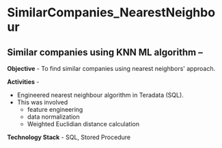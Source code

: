 # SimilarCompanies_NearestNeighbour

## Similar companies using KNN ML algorithm –

**Objective** - To find similar companies using nearest neighbors' approach.

**Activities** - 
+ Engineered nearest neighbour algorithm in Teradata (SQL). 
+ This was involved
  - feature engineering
  - data normalization
  - Weighted Euclidian distance calculation

**Technology Stack** - SQL, Stored Procedure
